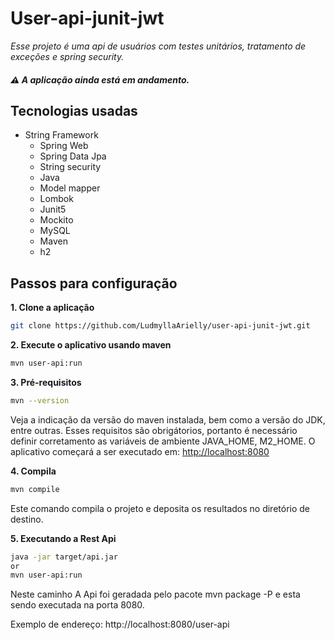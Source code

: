 # User-api-junit-jwt 
*Esse projeto é uma api de usuários com testes unitários, tratamento de exceções e spring security.*
#####  :warning: A aplicação ainda está em andamento.

## Tecnologias usadas

- String Framework
  - Spring Web
  - Spring Data Jpa
  - String security
  - Java 
  - Model mapper
  - Lombok
  - Junit5
  - Mockito
  - MySQL
  - Maven
  - h2
  
  
## Passos para configuração

**1. Clone a aplicação**

```bash
git clone https://github.com/LudmyllaArielly/user-api-junit-jwt.git
```
**2. Execute o aplicativo usando maven**

```bash
mvn user-api:run
```
**3. Pré-requisitos**
```bash
mvn --version
```
Veja a indicação da versão do maven instalada, bem como a versão do JDK, entre outras. Esses requisitos são obrigátorios, portanto é necessário definir corretamento as variáveis de ambiente JAVA_HOME, M2_HOME.
O aplicativo começará a ser executado em: <http://localhost:8080>

**4. Compila**

```bash
mvn compile
```
Este comando compila o projeto e deposita os resultados no diretório de destino.

**5. Executando a Rest Api**

```bash
java -jar target/api.jar
or
mvn user-api:run
```
Neste caminho
A Api foi geradada pelo pacote mvn package -P e esta sendo executada na porta 8080.

Exemplo de endereço: http://localhost:8080/user-api


